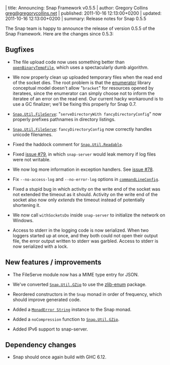 | title: Announcing: Snap Framework v0.5.5
| author: Gregory Collins <greg@gregorycollins.net>
| published: 2011-10-16 12:13:00+0200
| updated: 2011-10-16 12:13:00+0200
| summary: Release notes for Snap 0.5.5

The Snap team is happy to announce the release of version 0.5.5 of the Snap
Framework. Here are the changes since 0.5.3:

## Bugfixes

  - The file upload code now uses something better than
    [`openBinaryTempFile`](http://haskell.org/ghc/docs/latest/html/libraries/base/System-IO.html#v:openBinaryTempFile),
    which uses a spectacularly dumb algorithm.

  - We now properly clean up uploaded temporary files when the read end of the
    socket dies. The root problem is that the
    [enumerator](http://hackage.haskell.org/package/enumerator) library
    conceptual model doesn't allow "`bracket`" for resources opened by
    iteratees, since the enumerator can simply choose not to inform the
    iteratee of an error on the read end. Our current hacky workaround is to
    use a GC finalizer; we'll be fixing this properly for Snap 0.7.

  - [`Snap.Util.FileServe`](http://hackage.haskell.org/packages/archive/snap-core/0.5.4/doc/html/Snap-Util-FileServe.html):
    "`serveDirectoryWith fancyDirectoryConfig`" now properly prefixes pathnames
    in directory listings.

  - [`Snap.Util.FileServe`](http://hackage.haskell.org/packages/archive/snap-core/0.5.4/doc/html/Snap-Util-FileServe.html):
    `fancyDirectoryConfig` now correctly handles unicode filenames.

  - Fixed the haddock comment for
    [`Snap.Util.Readable`](http://hackage.haskell.org/packages/archive/snap-core/0.5.4/doc/html/Snap-Util-Readable.html).
    
  - Fixed [issue #79](https://github.com/snapframework/snap-core/issues/79), in
    which `snap-server` would leak memory if log files were not writable.
    
  - We now log more information in exception handlers. See
    [issue #78](https://github.com/snapframework/snap-core/issues/78).

  - Fix `--no-access-log` and `--no-error-log` options in
    [`commandLineConfig`](http://hackage.haskell.org/packages/archive/snap-server/0.5.4/doc/html/Snap-Http-Server-Config.html).
    
  - Fixed a stupid bug in which activity on the write end of the socket was not
    extended the timeout as it should. Activity on the write end of the socket
    also now only *extends* the timeout instead of potentially shortening it.
    
  - We now call `withSocketsDo` inside `snap-server` to initialize the network
    on Windows.
    
  - Access to stderr in the logging code is now serialized. When two loggers
    started up at once, and they both could not open their output file, the
    error output written to stderr was garbled. Access to stderr is now
    serialized with a lock.


## New features / improvements

  - The FileServe module now has a MIME type entry for JSON.

  - We've converted
    [`Snap.Util.GZip`](http://hackage.haskell.org/packages/archive/snap-core/0.5.4/doc/html/Snap-Util-GZip.html)
    to use the [zlib-enum](http://hackage.haskell.org/package/zlib-enum)
    package.

  - Reordered constructors in the `Snap` monad in order of frequency, which
    should improve generated code.

  - Added a
    [`MonadError String`](http://hackage.haskell.org/packages/archive/mtl/2.0.1.0/doc/html/Control-Monad-Error.html)
    instance to the Snap monad.
    
  - Added a `noCompression` function to
    [`Snap.Util.GZip`](http://hackage.haskell.org/packages/archive/snap-core/0.5.4/doc/html/Snap-Util-GZip.html).
    
  - Added IPv6 support to snap-server.


## Dependency changes

  - Snap should once again build with GHC 6.12.
